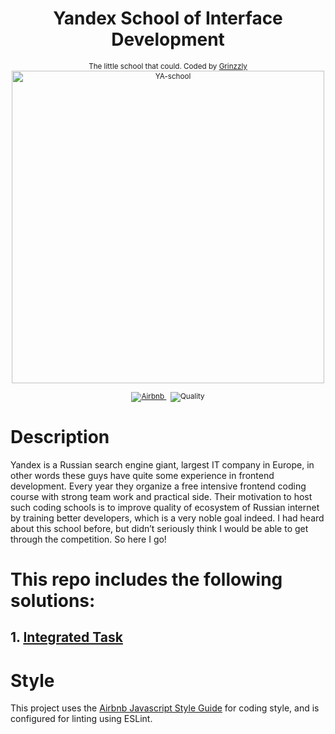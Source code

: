 <h1 align="center"> Yandex School of Interface Development</h1>

<div align="center">
  <sub>The little school that could. Coded by
  <a href="https://github.com/Grinzzly">Grinzzly</a>
  </a>
  <br>
  <img width="500" src="https://yastatic.net/yandex-events-frontend2/_/0lSbFY1EE1d0SsfbXVPuuptTTcY.png" alt="YA-school">
  <br>
  <br>
  <a href="https://github.com/airbnb/javascript">
        <img src="https://img.shields.io/badge/Code%20Style-Airbnb-red.svg" alt="Airbnb">
  </a>
  &nbsp;
  <img src="https://img.shields.io/badge/60%25%20of%20the%20time-works%20every%20time-blue.svg" alt="Quality">
</div>


# Description

Yandex is a Russian search engine giant, largest IT company in Europe, in other words these 
guys have quite some experience in frontend development. Every year they organize a free intensive frontend coding 
course with strong team work and practical side. Their motivation to host such coding schools is to improve quality 
of ecosystem of Russian internet by training better developers, which is a very noble goal indeed. I had heard about 
this school before, but didn’t seriously think I would be able to get through the competition. So here I go!

# This repo includes the following solutions:

## 1. [Integrated Task](./Integrated%20Task)

# Style

This project uses the [Airbnb Javascript Style Guide](https://github.com/airbnb/javascript)
for coding style, and is configured for linting using ESLint. 
